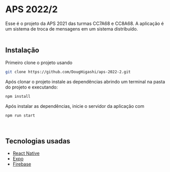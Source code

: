 # APS 2022/2 

Esse é o projeto da APS 2021 das turmas CC7A68 e CC8A68.
A aplicação é um sistema de troca de mensagens em um sistema distribuído.
<br><br>

## Instalação

Primeiro clone o projeto usando
```bash
git clone https://github.com/DougHigashi/aps-2022-2.git
```
Após clonar o projeto instale as dependências abrindo um terminal na pasta do projeto e executando: 
```bash
npm install
```
Após instalar as dependências, inicie o servidor da aplicação com 
```bash
npm run start
```
<br>

## Tecnologias usadas

* [React Native](https://reactnative.dev/docs/getting-started)
* [Expo](https://docs.expo.io/)
* [Firebase](https://firebase.google.com/docs?hl=pt)